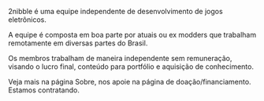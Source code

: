2nibble é uma equipe independente de desenvolvimento de jogos eletrônicos.

A equipe é composta em boa parte por atuais ou ex modders que trabalham remotamente em diversas partes do Brasil.

Os membros trabalham de maneira independente sem remuneração, visando o lucro final, conteúdo para portfólio e aquisição de conhecimento.

Veja mais na página Sobre, nos apoie na página de doação/financiamento. Estamos contratando.

